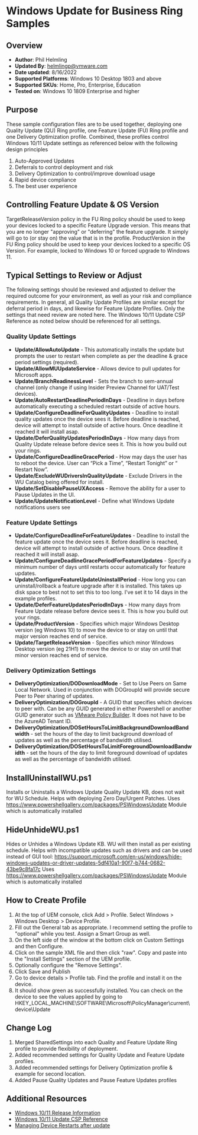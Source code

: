 # Windows Update for Business Ring Samples

## Overview
- **Author**: Phil Helmling
- **Updated By**: helmlingp@vmware.com
- **Date updated**: 8/16/2022
- **Supported Platforms**: Windows 10 Desktop 1803 and above 
- **Supported SKUs**: Home, Pro, Enterprise, Education
- **Tested on**: Windows 10 1809 Enterprise and higher

## Purpose 
These sample configuration files are to be used together, deploying one Quality Update (QU) Ring profile, one Feature Update (FU) Ring profile and one Delivery Optimization profile. Combined, these profiles control Windows 10/11 Update settings as referenced below with the following design principles
1. Auto-Approved Updates
2. Deferrals to control deployment and risk
3. Delivery Optimization to control/improve download usage
4. Rapid device compliance
5. The best user experience

## Controlling Feature Update & OS Version
TargetReleaseVersion policy in the FU Ring policy should be used to keep your devices locked to a specific Feature Upgrade version. This means that you are no longer "approving" or "deferring" the feature upgrade. It simply will go to (or stay on) the value that is in the profile. ProductVersion in the FU Ring policy should be used to keep your devices locked to a specific OS Version. For example, locked to Windows 10 or forced upgrade to Windows 11.

## Typical Settings to Review or Adjust
The following settings should be reviewed and adjusted to deliver the required outcome for your environment, as well as your risk and compliance requirements. In general, all Quality Update Profiles are similar except for deferral period in days, and likewise for Feature Update Profiles.
Only the settings that need review are noted here. The Windows 10/11 Update CSP Reference as noted below should be referenced for all settings.

### Quality Update Settings
- **Update/AllowAutoUpdate** - This automatically installs the update but prompts the user to restart when complete as per the deadline & grace period settings (required).
- **Update/AllowMUUpdateService** - Allows device to pull updates for Microsoft apps.
- **Update/BranchReadinessLevel** - Sets the branch to sem-annual channel (only change if using Insider Preview Channel for UAT/Test devices).
- **Update/AutoRestartDeadlinePeriodInDays** - Deadline in days before automatically executing a scheduled restart outside of active hours.
- **Update/ConfigureDeadlineForQualityUpdates** - Deadline to install quality updates once the device sees it. Before deadline is reached, device will attempt to install outside of active hours. Once deadline it reached it will install asap.
- **Update/DeferQualityUpdatesPeriodInDays** - How many days from Quality Update release before device sees it. This is how you build out your rings. 
- **Update/ConfigureDeadlineGracePeriod** - How may days the user has to reboot the device. User can “Pick a Time”, “Restart Tonight”  or “ Restart Now”.
- **Update/ExcludeWUDriversInQualityUpdate** - Exclude Drivers in the WU Catalog being offered for install. 
- **Update/SetDisablePauseUXAccess** - Remove the ability for a user to Pause Updates in the UI.
- **Update/UpdateNotificationLevel** - Define what Windows Update notifications users see

### Feature Update Settings
- **Update/ConfigureDeadlineForFeatureUpdates** - Deadline to install the feature update once the device sees it. Before deadline is reached, device will attempt to install outside of active hours. Once deadline it reached it will install asap.
- **Update/ConfigureDeadlineGracePeriodForFeatureUpdates** - Specify a minimum number of days until restarts occur automatically for feature updates.
- **Update/ConfigureFeatureUpdateUninstallPeriod** - How long you can uninstall/rollback a feature upgrade after it is installed. This takes up disk space to best not to set this to too long. I've set it to 14 days in the example profiles. 
- **Update/DeferFeatureUpdatesPeriodInDays** - How many days from Feature Update release before device sees it. This is how you build out your rings.
- **Update/ProductVersion** - Specifies which major Windows Desktop version (eg Windows 10) to move the device to or stay on until that major version reaches end of service.
- **Update/TargetReleaseVersion** - Specifies which minor Windows Desktop version (eg 21H1) to move the device to or stay on until that minor version reaches end of service.

### Delivery Optimization Settings
- **DeliveryOptimization/DODownloadMode** - Set to Use Peers on Same Local Network. Used in conjunction with DOGroupId will provide secure Peer to Peer sharing of updates.
- **DeliveryOptimization/DOGroupId** - A GUID that specifies which devices to peer with. Can be any GUID generated in either Powershell or another GUID generator such as [VMware Policy Builder](https://vmwarepolicybuilder.com/). It does not have to be the AzureAD Tenant ID.
- **DeliveryOptimization/DOSetHoursToLimitBackgroundDownloadBandwidth** - set the hours of the day to limit background download of updates as well as the percentage of bandwidth utilised.
- **DeliveryOptimization/DOSetHoursToLimitForegroundDownloadBandwidth** - set the hours of the day to limit foreground download of updates as well as the percentage of bandwidth utilised.

## InstallUninstallWU.ps1
Installs or Uninstalls a Windows Update Quality Update KB, does not wait for WU Schedule.
Helps with deploying Zero Day/Urgent Patches.
Uses https://www.powershellgallery.com/packages/PSWindowsUpdate Module which is automatically installed

## HideUnhideWU.ps1
Hides or Unhides a Windows Update KB. WU will then install as per existing schedule.
Helps with incompatible updates such as drivers and can be used instead of GUI tool:
https://support.microsoft.com/en-us/windows/hide-windows-updates-or-driver-updates-5df410a1-90f7-b744-0682-43be9c8fa17c
Uses https://www.powershellgallery.com/packages/PSWindowsUpdate Module which is automatically installed

## How to Create Profile
1. At the top of UEM console, click Add > Profile. Select Windows > Windows Desktop > Device Profile. 
2. Fill out the General tab as appropriate. I recommend setting the profile to "optional" while you test. Assign a Smart Group as well.
3. On the left side of the window at the bottom click on Custom Settings and then Configure.
4. Click on the sample XML file and then click "raw". Copy and paste into the "Install Settings" section of the UEM profile. 
5. Optionally configure the "Remove Settings". 
6. Click Save and Publish
7. Go to device details > Profile tab. Find the profile and install it on the device.
8. It should show green as successfully installed. You can check on the device to see the values applied by going to HKEY_LOCAL_MACHINE\SOFTWARE\Microsoft\PolicyManager\current\device\Update

## Change Log
1. Merged SharedSettings into each Quality and Feature Update Ring profile to provide flexibility of deployment.
2. Added recommended settings for Quality Update and Feature Update profiles.
3. Added recommended settings for Delivery Optimization profile & example for second location.
4. Added Pause Quality Updates and Pause Feature Updates profiles

## Additional Resources
* [Windows 10/11 Release Information](https://docs.microsoft.com/en-us/windows/release-information/)
* [Windows 10/11 Update CSP Reference](https://docs.microsoft.com/en-us/windows/client-management/mdm/policy-csp-update)
* [Managing Device Restarts after update](https://docs.microsoft.com/en-us/windows/deployment/update/waas-restart)